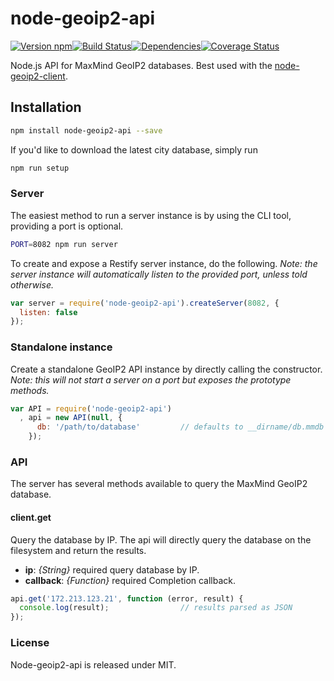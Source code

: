 # node-geoip2-api

[![Version npm][version]](http://browsenpm.org/package/node-geoip2-api)[![Build Status][build]](https://travis-ci.org/observing/node-geoip2-api)[![Dependencies][david]](https://david-dm.org/observing/node-geoip2-api)[![Coverage Status][cover]](https://coveralls.io/r/observing/node-geoip2-api?branch=master)

[version]: http://img.shields.io/npm/v/node-geoip2-api.svg?style=flat-square
[build]: http://img.shields.io/travis/observing/node-geoip2-api/master.svg?style=flat-square
[david]: https://img.shields.io/david/observing/node-geoip2-api.svg?style=flat-square
[cover]: http://img.shields.io/coveralls/observing/node-geoip2-api/master.svg?style=flat-square

Node.js API for MaxMind GeoIP2 databases. Best used with the [node-geoip2-client].

[node-geoip2-client]: https://github.com/observing/node-geoip2-client

## Installation

```sh
npm install node-geoip2-api --save
```

If you'd like to download the latest city database, simply run

```sh
npm run setup
```

### Server

The easiest method to run a server instance is by using the CLI tool,
providing a port is optional.

```bash
PORT=8082 npm run server
```

To create and expose a Restify server instance, do the following.
*Note: the server instance will automatically listen to the provided
port, unless told otherwise.*

```js
var server = require('node-geoip2-api').createServer(8082, {
  listen: false
});
```

### Standalone instance

Create a standalone GeoIP2 API instance by directly calling the constructor.
*Note: this will not start a server on a port but exposes the prototype methods.*

```js
var API = require('node-geoip2-api')
  , api = new API(null, {
      db: '/path/to/database'         // defaults to __dirname/db.mmdb
    });
```

### API

The server has several methods available to query the MaxMind GeoIP2 database.

#### client.get

Query the database by IP. The api will directly query the
database on the filesystem and return the results.

- **ip**: _{String}_ required query database by IP.
- **callback**: _{Function}_ required Completion callback.

```js
api.get('172.213.123.21', function (error, result) {
  console.log(result);                // results parsed as JSON
});
```

### License

Node-geoip2-api is released under MIT.